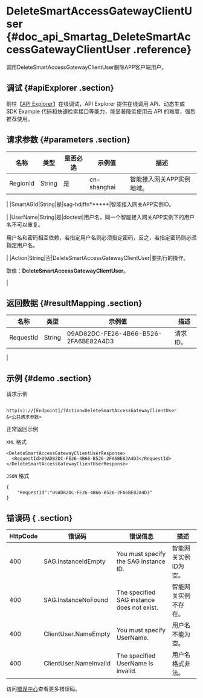 # DeleteSmartAccessGatewayClientUser {#doc_api_Smartag_DeleteSmartAccessGatewayClientUser .reference}

调用DeleteSmartAccessGatewayClientUser删除APP客户端用户。

## 调试 {#apiExplorer .section}

前往【[API Explorer](https://api.aliyun.com/#product=Smartag&api=DeleteSmartAccessGatewayClientUser)】在线调试，API Explorer 提供在线调用 API、动态生成 SDK Example 代码和快速检索接口等能力，能显著降低使用云 API 的难度，强烈推荐使用。

## 请求参数 {#parameters .section}

|名称|类型|是否必选|示例值|描述|
|--|--|----|---|--|
|RegionId|String|是|cn-shanghai|智能接入网关APP实例地域。

 |
|SmartAGId|String|是|sag-hdjffn\*\*\*\*\*\*|智能接入网关APP实例ID。

 |
|UserName|String|是|doctest|用户名，同一个智能接入网关APP实例下的用户名不可以重复。

 用户名和密码相互依赖，若指定用户名则必须指定密码，反之，若指定密码则必须指定用户名。

 |
|Action|String|否|DeleteSmartAccessGatewayClientUser|要执行的操作。

 取值：**DeleteSmartAccessGatewayClientUser**。

 |

## 返回数据 {#resultMapping .section}

|名称|类型|示例值|描述|
|--|--|---|--|
|RequestId|String|09AD82DC-FE26-4B66-B526-2FA6BE82A4D3|请求ID。

 |

## 示例 {#demo .section}

请求示例

``` {#request_demo}

http(s)://[Endpoint]/?Action=DeleteSmartAccessGatewayClientUser
&<公共请求参数>

```

正常返回示例

`XML` 格式

``` {#xml_return_success_demo}
<DeleteSmartAccessGatewayClientUserResponse>
  <RequestId>09AD82DC-FE26-4B66-B526-2FA6BE82A4D3</RequestId>
</DeleteSmartAccessGatewayClientUserResponse>

```

`JSON` 格式

``` {#json_return_success_demo}
{
	"RequestId":"09AD82DC-FE26-4B66-B526-2FA6BE82A4D3"
}
```

## 错误码 { .section}

|HttpCode|错误码|错误信息|描述|
|--------|---|----|--|
|400|SAG.InstanceIdEmpty|You must specify the SAG instance ID.|智能网关实例ID为空。|
|400|SAG.InstanceNoFound|The specified SAG instance does not exist.|智能网关实例不存在。|
|400|ClientUser.NameEmpty|You must specify UserName.|用户名不能为空。|
|400|ClientUser.NameInvalid|The specified UserName is invalid.|用户名格式非法。|

访问[错误中心](https://error-center.alibabacloud.com/status/product/Smartag)查看更多错误码。

